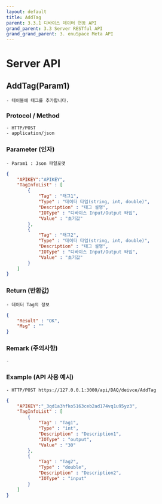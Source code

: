 ```yaml
---
layout: default
title: AddTag
parent: 3.3.1 디바이스 데이터 연동 API
grand_parent: 3.3 Server RESTful API
grand_grand_parent: 3. enuSpace Meta API
---
```


# Server API 

## AddTag(Param1)

    - 테이블에 태그를 추가합니다.

### Protocol / Method
    - HTTP/POST
    - application/json

### Parameter (인자)

    - Param1 : Json 파일포맷

```Json
{
    "APIKEY":"APIKEY",
    "TagInfoList" : [
        {
            "Tag" : "태그1",
            "Type" : "데이터 타입(string, int, double)",
            "Description" : "태그 설명",
            "IOType" : "디바이스 Input/Output 타입", 
            "Value" : "초기값"
        },
        {
            "Tag" : "태그2",
            "Type" : "데이터 타입(string, int, double)",
            "Description" : "태그 설명",
            "IOType" : "디바이스 Input/Output 타입",
            "Value" : "초기값"
        }
    ]
}
```	 


### Return (반환값)

	- 데이터 Tag의 정보
```Json
{
    "Result" : "OK",
    "Msg" : ""
}
```

### Remark (주의사항)
    - 

### Example (API 사용 예시)
    - HTTP/POST https://127.0.0.1:3000/api/DAQ/deivce/AddTag
```Json
{
    "APIKEY":"_3qd1a3hfko5163ceb2ad174vq1u95yz3",
    "TagInfoList" : [
        {
            "Tag" : "Tag1",
            "Type" : "int",
            "Description" : "Description1",
            "IOType" : "output",
            "Value" : "30"
        },
        {
            "Tag" : "Tag2",
            "Type" : "double",
            "Description" : "Description2",
            "IOType" : "input"
        }
    ]
}
```